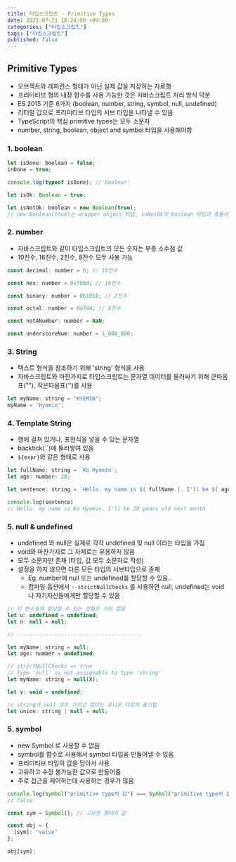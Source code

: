 ```yaml
---
title: 타입스크립트 - Primitive Types
date: 2021-07-21 18:24:00 +09:00
categories: ["타입스크립트"]
tags: ["타입스크립트"]
published: false
---
```


## Primitive Types

- 오브젝트와 레퍼런스 형태가 아닌 실제 값을 저장하는 자료형
- 프리미티브 형의 내장 함수를 사용 가능한 것은 자바스크립트 처리 방식 덕분
- ES 2015 기준 6가지 (boolean, number, string, symbol, null, undefined)
- 리터럴 값으로 프리미티브 타입의 서브 타입을 나타낼 수 있음
- TypeScript의 핵심 primitive types는 모두 소문자
- number, string, boolean, object and symbol 타입을 사용해야함

### 1. boolean

```js
let isDone: boolean = false;
inDone = true;

console.log(typeof isDone); //'boolean'

let isOk: Boolean = true;

let isNotOk: boolean = new Boolean(true);
// new Boolean(true)는 wrapper object 타입, inNotOk의 boolean 타입과 충돌이 일어남
```

### 2. number

- 자바스크립트와 같이 타입스크립트의 모든 숫자는 부종 소수점 값
- 10진수, 16진수, 2진수, 8진수 모두 사용 가능

```js
const decimal: number = 6; // 10진수

const hex: number = 0xf00d; // 16진수

const binary: number = 0b1010; // 2진수

const octal: number = 0o744; // 8진수

const notANumber: number = NaN;

const underscoreNum: number = 1_000_000;
```

### 3. String

- 텍스트 형식을 참조하기 위해 'string' 형식을 사용
- 자바스크립트와 마찬가지로 타입스크립트는 문자열 데이터를 둘러싸기 위해 큰따옴표(""), 작은따옴표('')를 사용

```js
let myName: string = "HYEMIN";
myName = "Hyemin";
```

### 4. Template String

- 행에 걸쳐 있거나, 표현식을 넣을 수 있는 문자열
- backtick(``)에 둘러쌓여 있음
- `${expr}`와 같은 형태로 사용

```js
let fullName: string = `Ko Hyemin`;
let age: number: 28;

let sentence: string = `Hello. my name is ${ fullName }. I'll be ${ age +1 } years old next month.`;

console.log(sentence)
// Hello. my name is Ko Hyemin. I'll be 29 years old next month.
```

### 5. null & undefined

- undefined 와 null은 실제로 각각 undefined 및 null 이라는 타입을 가짐
- void와 마찬가지로 그 자체로는 유용하지 않음
- 모두 소문자만 존재 (타입, 값 모두 소문자로 작성)
- 설정을 하지 않으면 다른 모든 타입의 서브타입으로 존재
  - Eg. number에 null 또는 undefined를 할당할 수 있음..
  - 컴파일 옵션에서 `--strictNullChecks` 를 사용하면 null, undefined는 void 나 자기자신들에게만 할당할 수 있음

```js
// 이 변수들에 할당할 수 있는 것들은 거의 없음
let u: undefined = undefined;
let n: null = null;

// ----------------------------------------

let myName: string = null;
let age: number = undefined;

// strictNullChecks => true
// Type 'null' is not assignable to type 'string'
let myName: string = null(X);

let v: void = undefined;

// string과 null 모두 가지고 있다는 유니온 타입의 표기법
let union: string | null = null;
```

### 5. symbol

- new Symbol 로 사용할 수 없음
- symbol를 함수로 사용해서 symbol 타입을 만들어낼 수 있음
- 프리미티브 타입의 값을 담아서 사용
- 고유하고 수정 불가능한 값으로 만들어줌
- 주로 접근을 제어하는데 사용하는 경우가 많음

```js
console.log(Symbol("primitive type의 값") === Symbol("primitive type의 값"));
// false

const sym = Symbol(); // 고유한 형태의 값

const obj = {
  [sym]: "value"
};

obj[sym];
```
